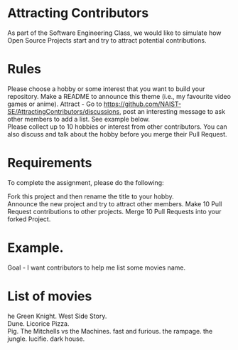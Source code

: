 # Attracting Contributors
As part of the Software Engineering Class, we would like to simulate how Open Source Projects start and try to attract potential contributions.

# Rules
Please choose a hobby or some interest that you want to build your repository. 
Make a README to announce this theme (i.e., my favourite video games or anime). 
Attract - Go to https://github.com/NAIST-SE/AttractingContributors/discussions, post an interesting message to ask other members to add a list. See example below.  
Please collect up to 10 hobbies or interest from other contributors. You can also discuss and talk about the hobby before you merge their Pull Request.   

# Requirements
To complete the assignment, please do the following:  

Fork this project and then rename the title to your hobby.   
Announce the new project and try to attract other members. 
Make 10 Pull Request contributions to other projects. 
Merge 10 Pull Requests into your forked Project. 

# Example.
Goal - I want contributors to help me list some movies name. 

# List of movies

he Green Knight. West Side Story.  
Dune. 
Licorice Pizza.     
Pig. 
The Mitchells vs the Machines. 
fast and furious. 
the rampage. 
the jungle. 
lucifie. 
dark house. 
